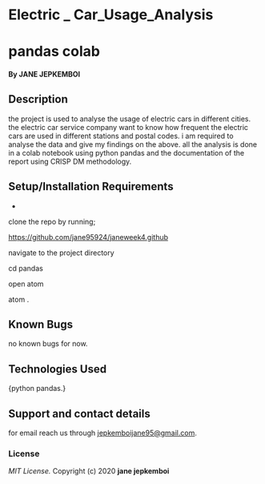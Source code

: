 # Electric _ Car_Usage_Analysis
# pandas colab

#### By **JANE JEPKEMBOI**
## Description
the project is used to analyse the usage of electric cars in different cities. the electric car service company want to know how frequent the electric cars are used in different stations and postal codes. i am required to analyse the data and give my findings on the above. all the analysis is done in a colab notebook using python pandas and the documentation of the report using CRISP DM methodology. 
## Setup/Installation Requirements
* 
clone the repo by running;

https://github.com/jane95924/janeweek4.github

navigate to the project directory 

cd pandas

open atom 

atom .
## Known Bugs
no known bugs for now.
## Technologies Used
{python pandas.}
## Support and contact details
for email reach us through jepkemboijane95@gmail.com.
### License
*MIT License.*
Copyright (c) 2020 **jane jepkemboi**
